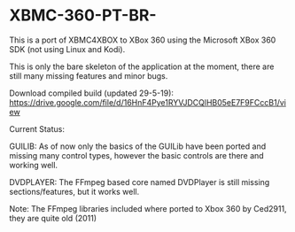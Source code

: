 # XBMC-360-PT-BR-

This is a port of XBMC4XBOX to XBox 360 using the Microsoft XBox 360 SDK (not using Linux and Kodi).

This is only the bare skeleton of the application at the moment, there are still many missing features and minor bugs.

Download compiled build (updated 29-5-19): https://drive.google.com/file/d/16HnF4Pye1RYVJDCQlHB05eE7F9FCccB1/view

Current Status:

GUILIB: As of now only the basics of the GUILib have been ported and missing many control types, however the basic controls are there and working well.

DVDPLAYER: The FFmpeg based core named DVDPlayer is still missing sections/features, but it works well.

Note: The FFmpeg libraries included where ported to Xbox 360 by Ced2911, they are quite old (2011)
